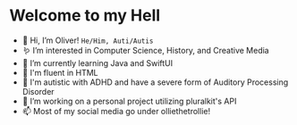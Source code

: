 # Welcome to my Hell
- 🦋 Hi, I’m Oliver!
` He/Him, Auti/Autis `
- 🪱 I’m interested in Computer Science, History, and Creative Media
- 🌱 I’m currently learning Java and SwiftUI
- 🎃 I'm fluent in HTML
- 🍭 I'm autistic with ADHD and have a severe form of Auditory Processing Disorder
- 💞️ I’m working on a personal project utilizing pluralkit's API
- 📫 Most of my social media go under olliethetrollie!
